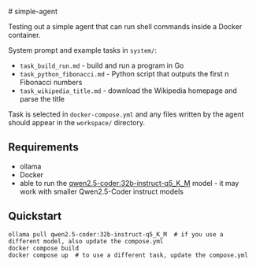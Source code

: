# simple-agent

Testing out a simple agent that can run shell commands inside a Docker container.

System prompt and example tasks in `system/`:

- `task_build_run.md` - build and run a program in Go
- `task_python_fibonacci.md` - Python script that outputs the first n Fibonacci numbers
- `task_wikipedia_title.md` - download the Wikipedia homepage and parse the title

Task is selected in `docker-compose.yml` and any files written by the agent should appear in the `workspace/` directory.

## Requirements

- ollama
- Docker
- able to run the [qwen2.5-coder:32b-instruct-q5_K_M](https://ollama.com/library/qwen2.5-coder:32b-instruct-q5_K_M) model - it may work with smaller Qwen2.5-Coder instruct models

## Quickstart

```shell
ollama pull qwen2.5-coder:32b-instruct-q5_K_M  # if you use a different model, also update the compose.yml
docker compose build
docker compose up  # to use a different task, update the compose.yml
```

